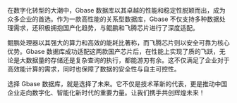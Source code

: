 在数字化转型的大潮中，Gbase 数据库以其卓越的性能和稳定性脱颖而出，成为众多企业的首选。作为一款高性能的关系型数据库，Gbase 不仅支持多种数据处理需求，还积极拥抱国产化趋势，与鲲鹏和飞腾芯片进行了深度适配。

鲲鹏处理器以其强大的算力和高效的能耗比著称，而飞腾芯片则以安全可靠为核心优势。Gbase 数据库成功适配这两款国产芯片后，在性能上实现了质的飞跃，无论是大数据量的存储还是复杂查询的执行，都能游刃有余。这不仅满足了企业对于高效能计算的需求，同时也保障了数据的安全性与自主可控性。

选择 Gbase 数据库，就是选择了未来。它不仅是技术革新的代表，更是推动中国企业走向数字化、智能化新时代的重要力量。让我们携手共创辉煌未来！